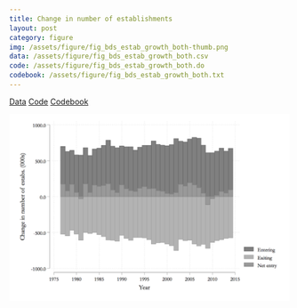 ```yaml
---
title: Change in number of establishments
layout: post
category: figure
img: /assets/figure/fig_bds_estab_growth_both-thumb.png
data: /assets/figure/fig_bds_estab_growth_both.csv
code: /assets/figure/fig_bds_estab_growth_both.do
codebook: /assets/figure/fig_bds_estab_growth_both.txt
---
```


[Data](/assets/figure/fig_bds_estab_growth_both.csv) [Code](/assets/figure/fig_bds_estab_growth_both.do) [Codebook](/assets/figure/fig_bds_estab_growth_both.txt)

![Change in number of establishments](/assets/figure/fig_bds_estab_growth_both.png)
